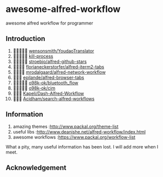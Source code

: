 # awesome-alfred-workflow
awesome alfred workflow for programmer

## Introduction
1. 🌟🌟🌟🌟🌟 [wensonsmith/YoudaoTranslator](https://github.com/wensonsmith/YoudaoTranslator)
2. 🌟🌟🌟🌟🌟 [kill-process](https://www.packal.org/workflow/kill-process)
3. 🌟🌟🌟🌟🌟 [stroebjo/alfred-github-stars](https://github.com/stroebjo/alfred-github-stars)
4. 🌟🌟🌟🌟 [florianeckerstorfer/alfred-iterm2-tabs](https://github.com/florianeckerstorfer/alfred-iterm2-tabs)
5. 🌟🌟🌟🌟 [mrodalgaard/alfred-network-workflow](https://github.com/mrodalgaard/alfred-network-workflow)
6. 🌟🌟🌟 [epilande/alfred-browser-tabs](https://github.com/epilande/alfred-browser-tabs)
7. 🌟🌟🌟🌟🌟 [o98k-ok/bluetooth_flow](https://github.com/o98k-ok/bluetooth_flow)
8. 🌟🌟🌟🌟🌟 [o98k-ok/cim](https://github.com/o98k-ok/cim)
9. 🌟🌟🌟 [Kapeli/Dash-Alfred-Workflow](https://github.com/Kapeli/Dash-Alfred-Workflow)
10. 🌟🌟🌟 [Acidham/search-alfred-workflows](https://github.com/Acidham/search-alfred-workflows)


## Information
1. amazing themes :http://www.packal.org/theme-list
2. useful libs :http://www.deanishe.net/alfred-workflow/index.html
3. awesome workflows :https://www.packal.org/workflow-list

What a pity, many useful information has been lost. I will add more when I meet.
## Acknowledgement
